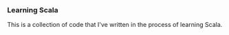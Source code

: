 ### Learning Scala
This is a collection of code that I've written in the process of learning Scala.
